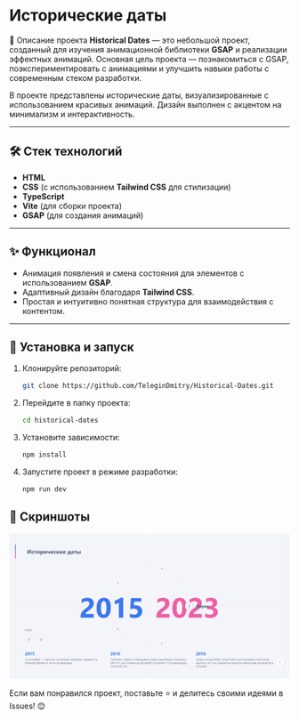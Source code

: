 # Исторические даты

📜 Описание проекта
**Historical Dates** — это небольшой проект, созданный для изучения анимационной библиотеки **GSAP** и реализации эффектных анимаций. Основная цель проекта — познакомиться с GSAP, поэкспериментировать с анимациями и улучшить навыки работы с современным стеком разработки.

В проекте представлены исторические даты, визуализированные с использованием красивых анимаций. Дизайн выполнен с акцентом на минимализм и интерактивность.

---

## 🛠️ Стек технологий
- **HTML**
- **CSS** (с использованием **Tailwind CSS** для стилизации)
- **TypeScript**
- **Vite** (для сборки проекта)
- **GSAP** (для создания анимаций)

---

## ✨ Функционал
- Анимация появления и смена состояния для элементов с использованием **GSAP**.
- Адаптивный дизайн благодаря **Tailwind CSS**.
- Простая и интуитивно понятная структура для взаимодействия с контентом.

---

## 🚀 Установка и запуск
1. Клонируйте репозиторий:
   ```bash
   git clone https://github.com/TeleginDmitry/Historical-Dates.git
   ```

2. Перейдите в папку проекта:
   ```bash
   cd historical-dates
   ```

3. Установите зависимости:
   ```bash
   npm install
   ```

4. Запустите проект в режиме разработки:
   ```bash
   npm run dev
   ```

## 📸 Скриншоты
![Фото проекта](public/photo.png)

Если вам понравился проект, поставьте ⭐ и делитесь своими идеями в Issues! 😊